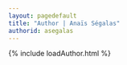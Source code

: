 ```yaml
---
layout: pagedefault
title: "Author | Anaïs Ségalas"
authorid: asegalas
---
```

{% include loadAuthor.html %}